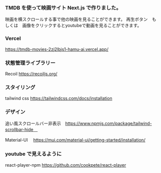 ### TMDB を使って映画サイト Next.js で作りました。

映画を横スクロールする事で他の映画を見ることができます。
再生ボタン　もしくは　画像をクリックするとyoutubeで動画を見ることができます。

### Vercel

https://tmdb-movies-2zj2lbjs1-hamu-ai.vercel.app/

### 状態管理ライブラリー

Recoil  https://recoiljs.org/

### スタイリング

tailwind css https://tailwindcss.com/docs/installation

### デザイン

追い風スクロールバー非表示　https://www.npmjs.com/package/tailwind-scrollbar-hide　

Material-UI 　https://mui.com/material-ui/getting-started/installation/

### youtube で見えるように

react-player-npm https://github.com/cookpete/react-player

